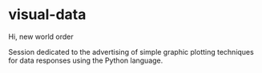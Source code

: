 # visual-data 

Hi, new world order

Session dedicated to the advertising of simple graphic plotting techniques for data responses using the Python language. 
